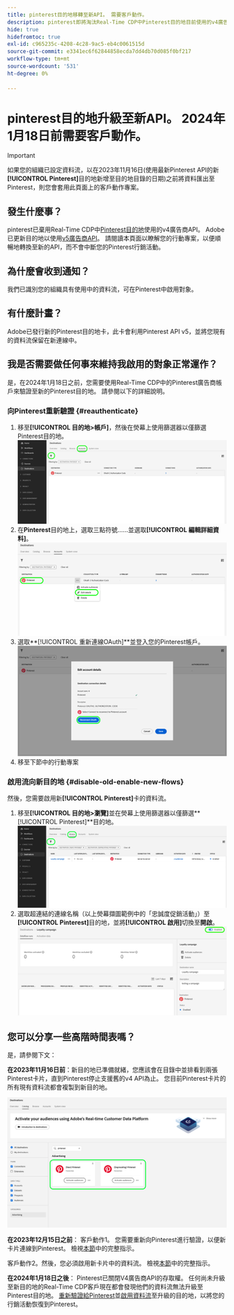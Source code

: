 ```yaml
---
title: pinterest目的地移轉至新API。 需要客戶動作。
description: pinterest即將淘汰Real-Time CDP中Pinterest目的地目前使用的v4廣告商API。 瞭解您的行動專案，以便順暢地轉換至新的API，而不會中斷您的Pinterest行銷活動。
hide: true
hidefromtoc: true
exl-id: c965235c-4208-4c28-9ac5-eb4c0061515d
source-git-commit: e3341ec6f62844858ecda7dd4db70d085f0bf217
workflow-type: tm+mt
source-wordcount: '531'
ht-degree: 0%

---
```


# pinterest目的地升級至新API。 2024年1月18日前需要客戶動作。

>[!IMPORTANT]
>
>如果您的組織已設定資料流，以在2023年11月16日(使用最新Pinterest API的新&#x200B;**[!UICONTROL Pinterest]**&#x200B;目的地新增至目的地目錄的日期)之前將資料匯出至Pinterest，則您會套用此頁面上的客戶動作專案。

## 發生什麼事？

pinterest已棄用Real-Time CDP中[Pinterest目的地](/help/destinations/catalog/advertising/pinterest.md)使用的v4廣告商API。 Adobe已更新目的地以使用[v5廣告商API](https://developers.pinterest.com/docs/getting-started/migration/)。 請閱讀本頁面以瞭解您的行動專案，以便順暢地轉換至新的API，而不會中斷您的Pinterest行銷活動。

## 為什麼會收到通知？

我們已識別您的組織具有使用中的資料流，可在Pinterest中啟用對象。

## 有什麼計畫？

Adobe已發行新的Pinterest目的地卡，此卡會利用Pinterest API v5，並將您現有的資料流保留在新連線中。

## 我是否需要做任何事來維持我啟用的對象正常運作？

是，在2024年1月18日之前，您需要使用Real-Time CDP中的Pinterest廣告商帳戶來驗證至新的Pinterest目的地。 請參閱以下的詳細說明。

### 向Pinterest重新驗證 {#reauthenticate}

1. 移至&#x200B;**[!UICONTROL 目的地>帳戶]**，然後在熒幕上使用篩選器以僅篩選Pinterest目的地。
   ![僅篩選Pinterest帳戶](/help/destinations/assets/catalog/advertising/pinterest-migration/filter-pinterest-acconts-only.png)
2. 在&#x200B;**Pinterest**&#x200B;目的地上，選取三點符號……並選取&#x200B;**[!UICONTROL 編輯詳細資料]**。
   ![選取編輯詳細資料](/help/destinations/assets/catalog/advertising/pinterest-migration/edit-details-pinterest.png)
3. 選取&#x200B;**[!UICONTROL 重新連線OAuth]**並登入您的Pinterest帳戶。
   ![選取重新連線OAuth](/help/destinations/assets/catalog/advertising/pinterest-migration/reconnect-oauth-pinterest.png)
4. 移至下節中的行動專案

### 啟用流向新目的地 {#disable-old-enable-new-flows}

然後，您需要啟用新&#x200B;**[!UICONTROL Pinterest]**&#x200B;卡的資料流。

1. 移至&#x200B;**[!UICONTROL 目的地>瀏覽]**&#x200B;並在熒幕上使用篩選器以僅篩選&#x200B;**[!UICONTROL Pinterest]**目的地。
   ![僅在「瀏覽」索引標籤中篩選Pinterest資料流程](/help/destinations/assets/catalog/advertising/pinterest-migration/filter-pinterest-browse.png)
2. 選取超連結的連線名稱（以上熒幕擷圖範例中的「忠誠度促銷活動」）至&#x200B;**[!UICONTROL Pinterest]**&#x200B;目的地，並將&#x200B;**[!UICONTROL 啟用]**&#x200B;切換至&#x200B;**開啟**。
   ![開啟新連線，並關閉舊連線](/help/destinations/assets/catalog/advertising/pinterest-migration/enable-disable-toggle-new-destination.png)

<!--

While no disruption to your campaigns is expected, remember to check in the Pinterest UI that everything works as expected.

-->

## 您可以分享一些高階時間表嗎？

是，請參閱下文：

**在2023年11月16日前**：新目的地已準備就緒，您應該會在目錄中並排看到兩張Pinterest卡片，直到Pinterest停止支援舊的v4 API為止。 您目前Pinterest卡片的所有現有資料流都會複製到新目的地。

![新舊的Pinterest目的地並排](/help/destinations/assets/catalog/advertising/pinterest-migration/pinterest-two-cards-side-by-side.png)

<!--

>[!IMPORTANT]
>
>After November 16th, 2023 the legacy Pinterest destination is marked **[!UICONTROL Deprecating]**. <span class="preview">Any changes that you make to dataflows to the (Deprecating) Pinterest destination after November 16th will *not* be automatically carried over to the new Pinterest destination. </span>
>For example, we *do not recommend* that you activate new audiences to the old destination after November 16th. If you do that, you will then have to follow the [regular activation steps](/help/destinations/ui/activate-segment-streaming-destinations.md) to add the audience to the new destination once the customer actions are taken.

-->

**在2023年12月15日之前**： <span class="preview">客戶動作1</span>。 您需要重新向Pinterest進行驗證，以便新卡片連線到Pinterest。 檢視[本節](#reauthenticate)中的完整指示。

<span class="preview">客戶動作2</span>。然後，您必須啟用新卡片中的資料流。 檢視[本節](#disable-old-enable-new-flows)中的完整指示。

<!--

>[!IMPORTANT]
>
>After December 15th, 2023, Adobe does not guarantee the integrity of dataflows to the old **[!UICONTROL (Deprecating) Pinterest]** destination.

-->

**在2024年1月18日之後**： <span class="preview">Pinterest已關閉V4廣告商API的存取權。 任何尚未升級至新目的地的Real-Time CDP客戶現在都會發現他們的資料流無法升級至Pinterest目的地。 [重新驗證給Pinterest](#reauthenticate)並[啟用資料流](#disable-old-enable-new-flows)至升級的目的地，以將您的行銷活動恢復到Pinterest。</span>

<!--

## Other items to note

After you enable the dataflows on the new destination card and disable the dataflows on the old destination cards, you should see no disruption in your campaigns or in the numbers of qualified profiles in the audiences coming in from Adobe Real-Time CDP.

-->
